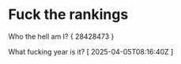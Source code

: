 # Fuck the rankings

Who the hell am I?
{ 28428473 }

What fucking year is it?
[ 2025-04-05T08:16:40Z ]
